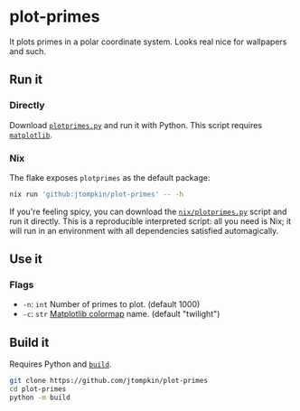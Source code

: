 # plot-primes

It plots primes in a polar coordinate system. Looks real nice for wallpapers and
such.

## Run it

### Directly

Download
[`plotprimes.py`](src/plotprimes/plotprimes.py)
and run it with Python. This script requires
[`matplotlib`](https://pypi.org/project/matplotlib/).

### Nix

The flake exposes `plotprimes` as the default package:

```bash
nix run 'github:jtompkin/plot-primes' -- -h
```

If you're feeling spicy, you can download the
[`nix/plotprimes.py`](nix/plotprimes.py)
script and run it directly. This is a reproducible interpreted script: all you
need is Nix; it will run in an environment with all dependencies satisfied
automagically.

## Use it

### Flags

- `-n`: `int` Number of primes to plot. (default 1000)
- `-c`: `str` [Matplotlib colormap](https://matplotlib.org/stable/users/explain/colors/colormaps.html)
name. (default "twilight")

## Build it

Requires Python and [`build`](https://pypi.org/project/build/).

```bash
git clone https://github.com/jtompkin/plot-primes
cd plot-primes
python -m build
```
